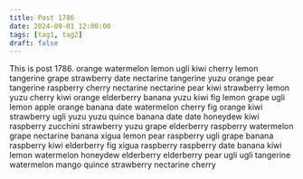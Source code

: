 ```yaml
---
title: Post 1786
date: 2024-09-01 12:00:00
tags: [tag1, tag2]
draft: false
---
```

This is post 1786.
orange
watermelon
lemon
ugli
kiwi
cherry
lemon
tangerine
grape
strawberry
date
nectarine
tangerine
yuzu
orange
pear
tangerine
raspberry
cherry
nectarine
nectarine
pear
kiwi
strawberry
lemon
yuzu
cherry
kiwi
orange
elderberry
banana
yuzu
kiwi
fig
lemon
grape
ugli
lemon
apple
orange
banana
date
watermelon
cherry
fig
orange
kiwi
strawberry
ugli
yuzu
yuzu
quince
banana
date
date
honeydew
kiwi
raspberry
zucchini
strawberry
yuzu
grape
elderberry
raspberry
watermelon
grape
nectarine
banana
xigua
lemon
pear
raspberry
ugli
grape
banana
raspberry
kiwi
elderberry
fig
xigua
raspberry
raspberry
date
banana
kiwi
lemon
watermelon
honeydew
elderberry
elderberry
pear
ugli
ugli
tangerine
watermelon
mango
quince
strawberry
nectarine
cherry
